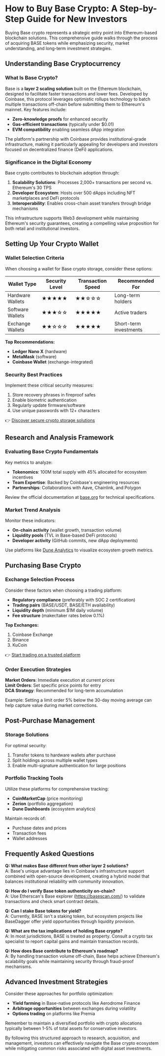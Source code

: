 # How to Buy Base Crypto: A Step-by-Step Guide for New Investors

Buying Base crypto represents a strategic entry point into Ethereum-based blockchain solutions. This comprehensive guide walks through the process of acquiring BASE tokens while emphasizing security, market understanding, and long-term investment strategies.

## Understanding Base Cryptocurrency

### What Is Base Crypto?

Base is a **layer 2 scaling solution** built on the Ethereum blockchain, designed to facilitate faster transactions and lower fees. Developed by Coinbase, this protocol leverages optimistic rollups technology to batch multiple transactions off-chain before submitting them to Ethereum's mainnet. Key features include:

- **Zero-knowledge proofs** for enhanced security
- **Gas-efficient transactions** (typically under $0.01)
- **EVM compatibility** enabling seamless dApp integration

The platform's partnership with Coinbase provides institutional-grade infrastructure, making it particularly appealing for developers and investors focused on decentralized finance (DeFi) applications.

### Significance in the Digital Economy

Base crypto contributes to blockchain adoption through:

1. **Scalability Solutions**: Processes 2,000+ transactions per second vs. Ethereum's 30 TPS
2. **Developer Ecosystem**: Hosts over 500 dApps including NFT marketplaces and DeFi protocols
3. **Interoperability**: Enables cross-chain asset transfers through bridge mechanisms

This infrastructure supports Web3 development while maintaining Ethereum's security guarantees, creating a compelling value proposition for both retail and institutional investors.

## Setting Up Your Crypto Wallet

### Wallet Selection Criteria

When choosing a wallet for Base crypto storage, consider these options:

| Wallet Type       | Security Level | Transaction Speed | Recommended For         |
|-------------------|----------------|-------------------|-------------------------|
| Hardware Wallets  | ★★★★★          | ★★☆☆☆            | Long-term holders       |
| Software Wallets  | ★★★☆☆          | ★★★★★            | Active traders          |
| Exchange Wallets  | ★★☆☆☆          | ★★★★★            | Short-term investments  |

**Top Recommendations:**
- **Ledger Nano X** (hardware)
- **MetaMask** (software)
- **Coinbase Wallet** (exchange-integrated)

### Security Best Practices

Implement these critical security measures:
1. Store recovery phrases in fireproof safes
2. Enable biometric authentication
3. Regularly update firmware/software
4. Use unique passwords with 12+ characters

👉 [Discover secure crypto storage solutions](https://bit.ly/okx-bonus)

## Research and Analysis Framework

### Evaluating Base Crypto Fundamentals

Key metrics to analyze:
- **Tokenomics**: 100M total supply with 45% allocated for ecosystem incentives
- **Team Expertise**: Backed by Coinbase's engineering resources
- **Partnerships**: Collaborations with Aave, Chainlink, and Polygon

Review the official documentation at [base.org](https://docs.base.org) for technical specifications.

### Market Trend Analysis

Monitor these indicators:
- **On-chain activity** (wallet growth, transaction volume)
- **Liquidity pools** (TVL in Base-based DeFi protocols)
- **Developer activity** (GitHub commits, new dApp deployments)

Use platforms like [Dune Analytics](https://dune.com/) to visualize ecosystem growth metrics.

## Purchasing Base Crypto

### Exchange Selection Process

Consider these factors when choosing a trading platform:
- **Regulatory compliance** (preferably with SOC 2 certification)
- **Trading pairs** (BASE/USDT, BASE/ETH availability)
- **Liquidity depth** (minimum $1M daily volume)
- **Fee structure** (maker/taker rates below 0.1%)

**Top Exchanges:**
1. Coinbase Exchange
2. Binance
3. KuCoin

👉 [Start trading on a trusted platform](https://bit.ly/okx-bonus)

### Order Execution Strategies

**Market Orders**: Immediate execution at current prices  
**Limit Orders**: Set specific price points for entry  
**DCA Strategy**: Recommended for long-term accumulation

Example: Setting a limit order 5% below the 30-day moving average can help capture value during market corrections.

## Post-Purchase Management

### Storage Solutions

For optimal security:
1. Transfer tokens to hardware wallets after purchase
2. Split holdings across multiple wallet types
3. Enable multi-signature authentication for large positions

### Portfolio Tracking Tools

Utilize these platforms for comprehensive tracking:
- **CoinMarketCap** (price monitoring)
- **Zerion** (portfolio aggregation)
- **Dune Dashboards** (ecosystem analytics)

Maintain records of:
- Purchase dates and prices
- Transaction fees
- Wallet addresses

## Frequently Asked Questions

**Q: What makes Base different from other layer 2 solutions?**  
A: Base's unique advantage lies in Coinbase's infrastructure support combined with open-source development, creating a hybrid model that balances institutional reliability with community innovation.

**Q: How do I verify Base token authenticity on-chain?**  
A: Use Etherscan's Base explorer (https://basescan.com/) to validate transactions and check smart contract details.

**Q: Can I stake Base tokens for yield?**  
A: Currently, BASE isn't a staking token, but ecosystem projects like BaseDagger offer yield opportunities through liquidity provision.

**Q: What are the tax implications of holding Base crypto?**  
A: In most jurisdictions, BASE is treated as property. Consult a crypto tax specialist to report capital gains and maintain transaction records.

**Q: How does Base contribute to Ethereum's roadmap?**  
A: By handling transaction volume off-chain, Base helps achieve Ethereum's scalability goals while maintaining security through fraud-proof mechanisms.

## Advanced Investment Strategies

Consider these approaches for portfolio optimization:
- **Yield farming** in Base-native protocols like Aerodrome Finance
- **Arbitrage opportunities** between exchanges during volatility
- **Options trading** on platforms like Premia

Remember to maintain a diversified portfolio with crypto allocations typically between 1-5% of total assets for conservative investors.

By following this structured approach to research, acquisition, and management, investors can effectively navigate the Base crypto ecosystem while mitigating common risks associated with digital asset investments.